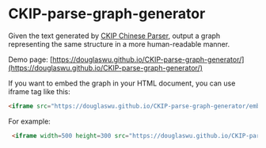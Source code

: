 # CKIP-parse-graph-generator

Given the text generated by [CKIP Chinese Parser](http://parser.iis.sinica.edu.tw/), output a graph representing the same structure in a more human-readable manner.

Demo page: [https://douglaswu.github.io/CKIP-parse-graph-generator/](https://douglaswu.github.io/CKIP-parse-graph-generator/)

If you want to embed the graph in your HTML document, you can use iframe tag like this:
```html
<iframe src="https://douglaswu.github.io/CKIP-parse-graph-generator/embed.html?tree=<your parsed text here>"></iframe>
```

For example:
```html
 <iframe width=500 height=300 src="https://douglaswu.github.io/CKIP-parse-graph-generator/embed.html?tree=S(experiencer:NP(Head:Nhaa:我們)|quantity:Dab:都|Head:VK1:喜歡|goal:NP(property:V‧的(head:VH11:美麗|Head:DE:的)|Head:Nab:蝴蝶))"></iframe>
```